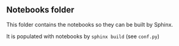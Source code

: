## Notebooks folder

This folder contains the notebooks so they can be built by Sphinx. 

It is populated with notebooks by `sphinx build` (see `conf.py`)
